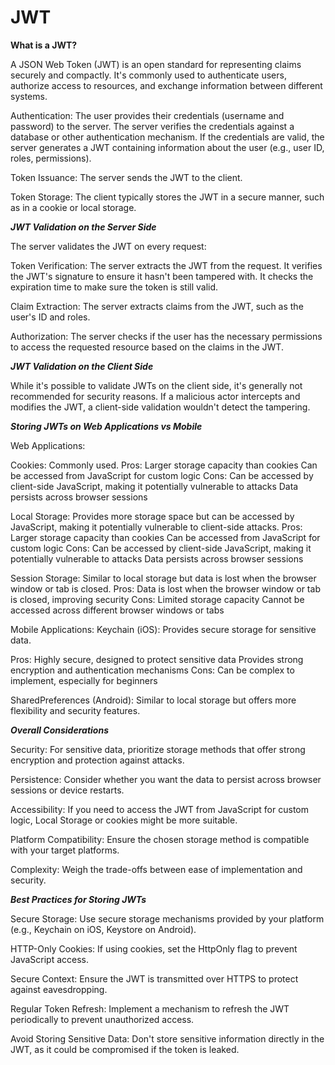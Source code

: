 # JWT

**What is a JWT?**

A JSON Web Token (JWT) is an open standard for representing claims securely and compactly. It's commonly used to authenticate users, authorize access to resources, and exchange information between different systems.

Authentication:
The user provides their credentials (username and password) to the server.
The server verifies the credentials against a database or other authentication mechanism.
If the credentials are valid, the server generates a JWT containing information about the user (e.g., user ID, roles, permissions).

Token Issuance:
The server sends the JWT to the client.

Token Storage:
The client typically stores the JWT in a secure manner, such as in a cookie or local storage.

***JWT Validation on the Server Side***

The server validates the JWT on every request:

Token Verification:
The server extracts the JWT from the request.
It verifies the JWT's signature to ensure it hasn't been tampered with.
It checks the expiration time to make sure the token is still valid.

Claim Extraction:
The server extracts claims from the JWT, such as the user's ID and roles.

Authorization:
The server checks if the user has the necessary permissions to access the requested resource based on the claims in the JWT.

***JWT Validation on the Client Side***

While it's possible to validate JWTs on the client side, it's generally not recommended for security reasons. If a malicious actor intercepts and modifies the JWT, a client-side validation wouldn't detect the tampering.

***Storing JWTs on Web Applications vs Mobile***

Web Applications:

Cookies: Commonly used.
Pros: Larger storage capacity than cookies
Can be accessed from JavaScript for custom logic
Cons:
Can be accessed by client-side JavaScript, making it potentially vulnerable to attacks
Data persists across browser sessions

Local Storage: Provides more storage space but can be accessed by JavaScript, making it potentially vulnerable to client-side attacks.
Pros:
Larger storage capacity than cookies
Can be accessed from JavaScript for custom logic
Cons:
Can be accessed by client-side JavaScript, making it potentially vulnerable to attacks
Data persists across browser sessions

Session Storage: Similar to local storage but data is lost when the browser window or tab is closed.
Pros:
Data is lost when the browser window or tab is closed, improving security
Cons:
Limited storage capacity
Cannot be accessed across different browser windows or tabs

Mobile Applications:
Keychain (iOS): Provides secure storage for sensitive data.

Pros:
Highly secure, designed to protect sensitive data
Provides strong encryption and authentication mechanisms
Cons:
Can be complex to implement, especially for beginners

SharedPreferences (Android): Similar to local storage but offers more flexibility and security features.

***Overall Considerations***

Security: For sensitive data, prioritize storage methods that offer strong encryption and protection against attacks.

Persistence: Consider whether you want the data to persist across browser sessions or device restarts.

Accessibility: If you need to access the JWT from JavaScript for custom logic, Local Storage or cookies might be more suitable.

Platform Compatibility: Ensure the chosen storage method is compatible with your target platforms.

Complexity: Weigh the trade-offs between ease of implementation and security.

***Best Practices for Storing JWTs***

Secure Storage: Use secure storage mechanisms provided by your platform (e.g., Keychain on iOS, Keystore on Android).

HTTP-Only Cookies: If using cookies, set the HttpOnly flag to prevent JavaScript access.

Secure Context: Ensure the JWT is transmitted over HTTPS to protect against eavesdropping.

Regular Token Refresh: Implement a mechanism to refresh the JWT periodically to prevent unauthorized access.

Avoid Storing Sensitive Data: Don't store sensitive information directly in the JWT, as it could be compromised if the token is leaked.
